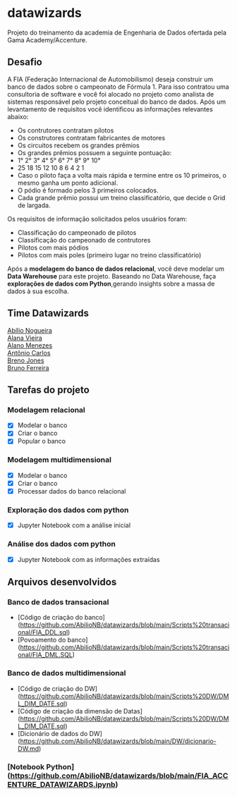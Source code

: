 # datawizards
Projeto do treinamento da academia de Engenharia de Dados ofertada pela Gama Academy/Accenture.

## Desafio 

A FIA (Federação Internacional de Automobilismo) deseja construir um banco de dados sobre o campeonato de Fórmula 1.
Para isso contratou uma consultoria de software e você foi alocado no projeto como analista de sistemas responsável pelo projeto conceitual do banco de dados.
Após um levantamento de requisitos você identificou as informações relevantes abaixo:
* Os contrutores contratam pilotos
* Os construtores contratam fabricantes de motores
* Os circuitos recebem os grandes prêmios
* Os grandes prêmios possuem a seguinte pontuação:
* 1°	2°	3°	4°	5°	6°	7°	8°	9°	10°
* 25	18	15	12	10	8	6	4	2	1
* Caso o piloto faça a volta mais rápida e termine entre os 10 primeiros, o mesmo ganha um ponto adicional.
* O pódio é formado pelos 3 primeiros colocados.
* Cada grande prêmio possui um treino classificatório, que decide o Grid de largada.

Os requisitos de informação solicitados pelos usuários foram:

* Classificação do campeonado de pilotos
* Classificação do campeonado de contrutores
* Pilotos com mais pódios
* Pilotos com mais poles (primeiro lugar no treino classificatório)



Após a **modelagem do banco de dados relacional**, você deve modelar um **Data Warehouse** para este projeto.
Baseando no Data Warehouse, faça **explorações de dados com Python**,gerando insights sobre a massa de dados à sua escolha.

## Time Datawizards

[Abílio Nogueira](https://github.com/AbilioNB)<br>
[Alana Vieira](https://github.com/alanav120)<br>
[Alano Menezes](https://github.com/alanomenezes)<br>
[Antônio Carlos](https://github.com/Sandoque)<br>
[Breno Jones](https://github.com/bjagrelliB)<br>
[Bruno Ferreira](https://github.com/brunof23)

## Tarefas do projeto
### Modelagem relacional 
- [x] Modelar o banco 
- [x] Criar o banco 
- [x] Popular o banco 
### Modelagem multidimensional
- [x] Modelar o banco 
- [x] Criar o banco 
- [x] Processar dados do banco relacional
### Exploração dos dados com python
- [x] Jupyter Notebook com a análise inicial
### Análise dos dados com python
- [x] Jupyter Notebook com as informações extraídas 

## Arquivos desenvolvidos 

### Banco de dados transacional
- [Código de criação do banco] (https://github.com/AbilioNB/datawizards/blob/main/Scripts%20transacional/FIA_DDL.sql) 
- [Povoamento do banco] (https://github.com/AbilioNB/datawizards/blob/main/Scripts%20transacional/FIA_DML.SQL)

### Banco de dados multidimensional
- [Código de criação do DW] (https://github.com/AbilioNB/datawizards/blob/main/Scripts%20DW/DML_DIM_DATE.sql)
- [Código de criação da dimensão de Datas] (https://github.com/AbilioNB/datawizards/blob/main/Scripts%20DW/DML_DIM_DATE.sql)
- [Dicionário de dados do DW] (https://github.com/AbilioNB/datawizards/blob/main/DW/dicionario-DW.md)
### [Notebook Python] (https://github.com/AbilioNB/datawizards/blob/main/FIA_ACCENTURE_DATAWIZARDS.ipynb)

